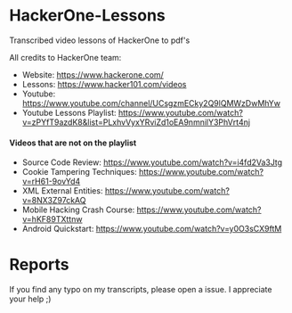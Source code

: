 # HackerOne-Lessons
Transcribed video lessons of HackerOne to pdf's

All credits to HackerOne team:

* Website: https://www.hackerone.com/
* Lessons: https://www.hacker101.com/videos
* Youtube: https://www.youtube.com/channel/UCsgzmECky2Q9lQMWzDwMhYw
* Youtube Lessons Playlist: https://www.youtube.com/watch?v=zPYfT9azdK8&list=PLxhvVyxYRviZd1oEA9nmnilY3PhVrt4nj

#### Videos that are not on the playlist

* Source Code Review: https://www.youtube.com/watch?v=i4fd2Va3Jtg
* Cookie Tampering Techniques: https://www.youtube.com/watch?v=rH61-9ovYd4
* XML External Entities: https://www.youtube.com/watch?v=8NX3Z97ckAQ
* Mobile Hacking Crash Course: https://www.youtube.com/watch?v=hKF89TXttnw
* Android Quickstart: https://www.youtube.com/watch?v=y0O3sCX9ftM

# Reports

If you find any typo on my transcripts, please open a issue. I appreciate your help ;)

